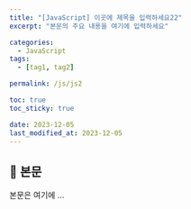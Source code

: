 ```yaml
---
title: "[JavaScript] 이곳에 제목을 입력하세요22"
excerpt: "본문의 주요 내용을 여기에 입력하세요"

categories:
  - JavaScript
tags:
  - [tag1, tag2]

permalink: /js/js2

toc: true
toc_sticky: true

date: 2023-12-05
last_modified_at: 2023-12-05
---
```


## 🦥 본문

본문은 여기에 ...

